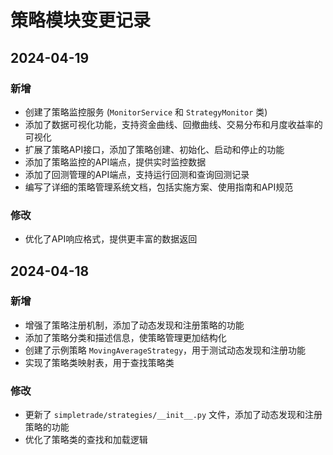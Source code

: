 # 策略模块变更记录

## 2024-04-19
### 新增
- 创建了策略监控服务 (`MonitorService` 和 `StrategyMonitor` 类)
- 添加了数据可视化功能，支持资金曲线、回撤曲线、交易分布和月度收益率的可视化
- 扩展了策略API接口，添加了策略创建、初始化、启动和停止的功能
- 添加了策略监控的API端点，提供实时监控数据
- 添加了回测管理的API端点，支持运行回测和查询回测记录
- 编写了详细的策略管理系统文档，包括实施方案、使用指南和API规范

### 修改
- 优化了API响应格式，提供更丰富的数据返回

## 2024-04-18
### 新增
- 增强了策略注册机制，添加了动态发现和注册策略的功能
- 添加了策略分类和描述信息，使策略管理更加结构化
- 创建了示例策略 `MovingAverageStrategy`，用于测试动态发现和注册功能
- 实现了策略类映射表，用于查找策略类

### 修改
- 更新了 `simpletrade/strategies/__init__.py` 文件，添加了动态发现和注册策略的功能
- 优化了策略类的查找和加载逻辑
